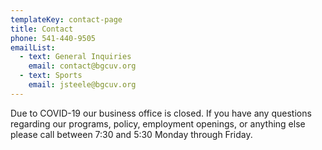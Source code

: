 ```yaml
---
templateKey: contact-page
title: Contact
phone: 541-440-9505
emailList:
  - text: General Inquiries
    email: contact@bgcuv.org
  - text: Sports
    email: jsteele@bgcuv.org
---
```


Due to COVID-19 our business office is closed. If you have any questions regarding our programs, policy, employment openings, or anything else please call between 7:30 and 5:30 Monday through Friday.
